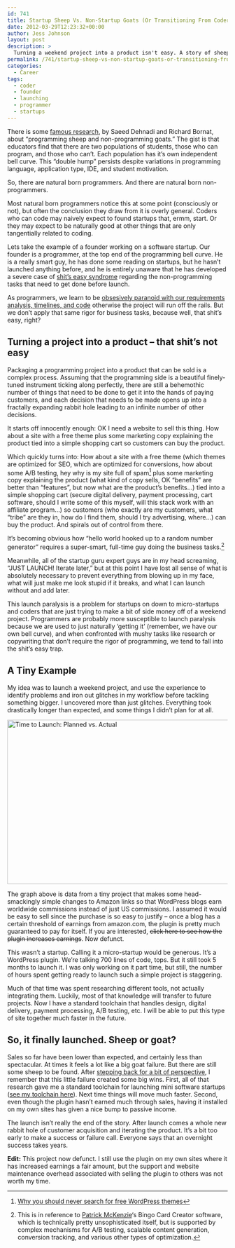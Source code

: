 ```yaml
---
id: 741
title: Startup Sheep Vs. Non-Startup Goats (Or Transitioning From Coder to Founder)
date: 2012-03-29T12:23:32+00:00
author: Jess Johnson
layout: post
description: >
  Turning a weekend project into a product isn't easy. A story of sheep, goats, launch paralysis, failure, and successes.
permalink: /741/startup-sheep-vs-non-startup-goats-or-transitioning-from-coder-to-founder/
categories:
  - Career
tags:
  - coder
  - founder
  - launching
  - programmer
  - startups
---
```

There is some [famous research](http://www.eis.mdx.ac.uk/research/PhDArea/saeed/), by Saeed Dehnadi and Richard Bornat, about &#8220;programming sheep and non-programming goats.&#8221; The gist is that educators find that there are two populations of students, those who can program, and those who can&#8217;t. Each population has it&#8217;s own independent bell curve. This &#8220;double hump&#8221; persists despite variations in programming language, application type, IDE, and student motivation.<!--more-->

So, there are natural born programmers. And there are natural born non-programmers.

Most natural born programmers notice this at some point (consciously or not), but often the conclusion they draw from it is overly general. Coders who can code may naively expect to found startups that, ermm, start. Or they may expect to be naturally good at other things that are only tangentially related to coding.

Lets take the example of a founder working on a software startup. Our founder is a programmer, at the top end of the programming bell curve. He is a really smart guy, he has done some reading on startups, but he hasn&#8217;t launched anything before, and he is entirely unaware that he has developed a severe case of [shit&#8217;s easy syndrome](http://steve-yegge.blogspot.com/2009_04_01_archive.html) regarding the non-programming tasks that need to get done before launch.

As programmers, we learn to be [obsesively paranoid with our requirements analysis, timelines, and code](http://grokcode.com/722/be-a-paranoid-pessimistic-programmer/) otherwise the project will run off the rails. But we don&#8217;t apply that same rigor for business tasks, because well, that shit&#8217;s easy, right?

## Turning a project into a product &#8211; that shit&#8217;s not easy

Packaging a programming project into a product that can be sold is a complex process. Assuming that the programming side is a beautiful finely-tuned instrument ticking along perfectly, there are still a behemothic number of things that need to be done to get it into the hands of paying customers, and each decision that needs to be made opens up into a fractally expanding rabbit hole leading to an infinite number of other decisions.

It starts off innocently enough: OK I need a website to sell this thing. How about a site with a free theme plus some marketing copy explaining the product tied into a simple shopping cart so customers can buy the product.

Which quickly turns into: How about a site with a free theme (which themes are optimized for SEO, which are optimized for conversions, how about some A/B testing, hey why is my site full of spam[^1] plus some marketing copy explaining the product (what kind of copy sells, OK &#8220;benefits&#8221; are better than &#8220;features&#8221;, but now what are the product&#8217;s benefits&#8230;) tied into a simple shopping cart (secure digital delivery, payment processing, cart software, should I write some of this myself, will this stack work with an affiliate program&#8230;) so customers (who exactly are my customers, what &#8220;tribe&#8221; are they in, how do I find them, should I try advertising, where&#8230;) can buy the product. And spirals out of control from there.

It&#8217;s becoming obvious how &#8220;hello world hooked up to a random number generator&#8221; requires a super-smart, full-time guy doing the business tasks.[^2]

Meanwhile, all of the startup guru expert guys are in my head screaming, &#8220;JUST LAUNCH! Iterate later,&#8221; but at this point I have lost all sense of what is absolutely necessary to prevent everything from blowing up in my face, what will just make me look stupid if it breaks, and what I can launch without and add later.

This launch paralysis is a problem for startups on down to micro-startups and coders that are just trying to make a bit of side money off of a weekend project. Programmers are probably more susceptible to launch paralysis because we are used to just naturally &#8216;getting it&#8217; (remember, we have our own bell curve), and when confronted with mushy tasks like research or copywriting that don&#8217;t require the rigor of programming, we tend to fall into the shit&#8217;s easy trap.

## A Tiny Example

My idea was to launch a weekend project, and use the experience to identify problems and iron out glitches in my workflow before tackling something bigger. I uncovered more than just glitches. Everything took drastically longer than expected, and some things I didn&#8217;t plan for at all. 

<img src="{{ site.baseimgurl }}time-to-launch-actual-vs-estimated.png" alt="Time to Launch: Planned vs. Actual" width="615" height="375" class="aligncenter size-full wp-image-743" />

The graph above is data from a tiny project that makes some head-smackingly simple changes to Amazon links so that WordPress blogs earn worldwide commissions instead of just US commissions. I assumed it would be easy to sell since the purchase is so easy to justify &#8211; once a blog has a certain threshold of earnings from amazon.com, the plugin is pretty much guaranteed to pay for itself. If you are interested, <del datetime="2014-07-31T16:34:08+00:00">click here to see how the plugin increases earnings</del>. Now defunct.

This wasn&#8217;t a startup. Calling it a micro-startup would be generous. It&#8217;s a WordPress plugin. We&#8217;re talking 700 lines of code, tops. But it still took 5 months to launch it. I was only working on it part time, but still, the number of hours spent getting ready to launch such a simple project is staggering.

Much of that time was spent researching different tools, not actually integrating them. Luckily, most of that knowledge will transfer to future projects. Now I have a standard toolchain that handles design, digital delivery, payment processing, A/B testing, etc. I will be able to put this type of site together much faster in the future.

## So, it finally launched. Sheep or goat?

Sales so far have been lower than expected, and certainly less than spectacular. At times it feels a lot like a big goat failure. But there are still some sheep to be found. After [stepping back for a bit of perspective](http://www.jasonshen.com/2011/getting-your-groove-back/), I remember that this little failure created some big wins. First, all of that research gave me a standard toolchain for launching mini software startups ([see my toolchain here](http://grokcode.com/732/launch-faster-the-tools-to-do-it-without-looking-like-a-fool/)). Next time things will move much faster. Second, even though the plugin hasn&#8217;t earned much through sales, having it installed on my own sites has given a nice bump to passive income.

The launch isn&#8217;t really the end of the story. After launch comes a whole new rabbit hole of customer acquisition and iterating the product. It&#8217;s a bit too early to make a success or failure call. Everyone says that an overnight success takes years.

**Edit:** This project now defunct. I still use the plugin on my own sites where it has increased earnings a fair amount, but the support and website maintenance overhead associated with selling the plugin to others was not worth my time.

[^1]: <a href="http://wpmu.org/why-you-should-never-search-for-free-wordpress-themes-in-google-or-anywhere-else/">Why you should never search for free WordPress themes</a>
[^2]: This is in reference to <a href="http://www.kalzumeus.com/">Patrick McKenzie</a>&#8216;s Bingo Card Creator software, which is technically pretty unsophisticated itself, but is supported by complex mechanisms for A/B testing, scalable content generation, conversion tracking, and various other types of optimization.
